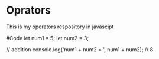 # Oprators
This is my operators respository in javascipt

#Code
let num1 = 5;
let num2 = 3;

// addition
console.log('num1 + num2 = ', num1 + num2);  // 8
